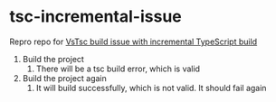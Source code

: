 # tsc-incremental-issue
Repro repo for [VsTsc build issue with incremental TypeScript build](https://github.com/microsoft/TypeScript/issues/41969)

1. Build the project
    1. There will be a tsc build error, which is valid
1. Build the project again
    1. It will build successfully, which is not valid. It should fail again
